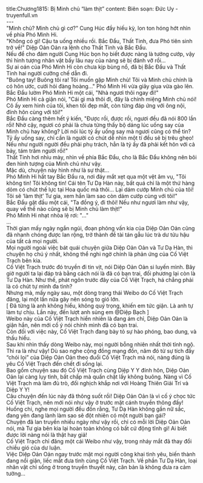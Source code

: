 title:Chương1815: Bị Minh chủ “làm thịt”
content:
Biên soạn: Đức Uy - truyenfull.vn<br>---<br>"Minh chủ? Minh chủ gì cơ?" Cung Húc đầy hiếu kỳ, lon ton hóng hớt nhìn về phía Phó Minh Hi.<br>"Không có gì! Cậu ta uống nhiều rồi. Bắc Đẩu, Thất Tinh, đưa Phó tiên sinh trở về!" Diệp Oản Oản ra lệnh cho Thất Tinh và Bắc Đẩu.<br>Nếu để cho đám người Cung Húc bọn họ biết được nàng là tướng cướp, vậy thì hình tượng nhân vật bấy lâu nay của nàng sẽ bị đánh vỡ rồi...<br>Sự ai oán của Phó Minh Hi còn chưa kịp bùng nổ, đã bị Bắc Đẩu và Thất Tinh hai người cưỡng chế dẫn đi.<br>"Buông tay! Buông tôi ra! Tôi muốn gặp Minh chủ! Tôi và Minh chủ chính là có hôn ước, cưới hỏi đàng hoàng..." Phó Minh Hi vừa giãy giụa vừa gào lên.<br>Bắc Đẩu lườm Phó Minh Hi một cái, "Nhà ngươi thôi ngay đi!"<br>Phó Minh Hi cả giận nói, "Cái gì mà thôi đi, đây là chính miệng Minh chủ nói! Cô ấy xem hình của tôi, khen tôi đẹp mắt, còn từng đáp ứng với ông nội, đính hôn cùng với tôi!"<br>Bắc Đẩu càng thêm hết ý kiến, "Được rồi, được rồi, ngươi đều đã nói 800 lần rồi! Nhờ cậy, ngươi có phải là chưa từng thấy bộ dáng lúc uống say của Minh chủ hay không? Lời nói lúc tỷ ấy uống say mà ngươi cũng có thể tin? Tỷ ấy uống say, chỉ cần là người có chút dễ nhìn một tí đều sẽ bị trêu ghẹo! Nếu như người người đều phải phụ trách, hẳn là tỷ ấy đã phải kết hôn với cả bảy, tám trăm người rồi!"<br>Thất Tinh hơi nhíu mày, nhìn về phía Bắc Đẩu, cho là Bắc Đẩu không nên bôi đen hình tượng của Minh chủ như vậy.<br>Mặc dù, chuyện này hình như là sự thật...<br>Phó Minh Hi hất tay Bắc Đẩu ra, nơi đáy mắt xẹt qua một vệt âm vụ, "Tôi không tin! Tôi không tin! Cái tên Tư Dạ Hàn này, bất quá chỉ là một thứ hàng dỏm có chút thế lực tại Hoa quốc mà thôi… Lại dám cướp Minh chủ của tôi! Tôi sẽ ‘làm thịt’ Tư gia, xem hắn làm sao còn dám cướp cùng với tôi!"<br>Bắc Đẩu gật đầu một cái, "Ta đồng ý, đi thôi! Nếu như ngươi làm như vậy, quay về thế nào cũng sẽ bị Minh chủ làm thịt!"<br>Phó Minh Hi nhạt nhòa lệ rơi: "..."<br>...<br>Thời gian mấy ngày ngắn ngủi, đoạn phỏng vấn kia của Diệp Oản Oản cũng đã nhanh chóng được lan rộng, trở thành đề tài tán gẫu lúc trà dư tửu hậu của tất cả mọi người.<br>Mọi người ngoài việc bát quái chuyện giữa Diệp Oản Oản và Tư Dạ Hàn, thì chuyện họ chú ý nhất, không thể nghi ngờ chính là phản ứng của Cố Việt Trạch bên kia.<br>Cố Việt Trạch trước đó truyền đi tin vịt, nói Diệp Oản Oản si luyến mình. Bây giờ người ta lại đáp trả bằng cách nói là đã có bạn trai, đối phương lại còn là Tư Dạ Hàn. Như thế, phát ngôn trước đây của Cố Việt Trạch, há chẳng phải là có chút tự mình đa tình?<br>Nhưng mà, mấy ngày sau, một dòng trạng thái Weibo do Cố Việt Trạch đăng, lại một lần nữa gây nên sóng to gió lớn.<br>[ Đã từng là anh không hiểu, không quý trọng, khiến em tức giận. Là anh tự làm tự chịu. Lần này, đến lượt anh sủng em @Diệp Bạch ]<br>Weibo này của Cố Việt Trạch hiển nhiên là đang ám chỉ, Diệp Oản Oản là giận hắn, nên mới cố ý nói chính mình đã có bạn trai.<br>Còn đối với việc này, Cố Việt Trạch đang bày tỏ sự hào phóng, bao dung, và thấu hiểu.<br>Sau khi nhìn thấy dòng Weibo này, mọi người bỗng nhiên nhất thời tỉnh ngộ.<br>Thì ra là như vậy! Dù sao nghe cộng đồng mạng đồn, năm đó từ sự tích đầy “chói lọi” của Diệp Oản Oản theo đuổi Cố Việt Trạch mà nói, nàng đúng là yêu Cố Việt Trạch đến chết đi sống lại.<br>Bao gồm chuyện sau đó Cố Việt Trạch cùng Diệp Y Y đính hôn, Diệp Oản Oản lại càng lụy tình, bất chấp mà quấn chặt lấy không buông. Nàng vì Cố Việt Trạch mà làm đủ trò, đối nghịch khắp nơi với Hoàng Thiên Giải Trí và Diệp Y Y!<br>Câu chuyện đến lúc này đã thông suốt rồi! Diệp Oản Oản là vì cố ý chọc tức Cố Việt Trạch, nên mới nói như vậy ở trước mặt cánh truyền thông đấy!<br>Huống chi, nghe mọi người đều đồn rằng, Tư Dạ Hàn không gần nữ sắc, đang yên đang lành làm sao sẽ đột nhiên có một người bạn gái?<br>Chuyện đã lan truyền nhiều ngày như vậy rồi, chỉ có mỗi lời Diệp Oản Oản nói, mà Tư gia bên kia lại hoàn toàn không có bất cứ động tĩnh gì! Ai biết được lời nàng nói là thật hay giả!<br>Cố Việt Trạch chỉ đăng một cái Weibo như vậy, trong nháy mắt đã thay đổi chiều gió của dư luận.<br>Việc Diệp Oản Oản ngay trước mặt mọi người công khai tình yêu, biến thành đang nổi giận, liếc mắt đưa tình cùng Cố Việt Trạch. Về phần Tư Dạ Hàn, loại nhân vật chỉ sống ở trong truyền thuyết này, căn bản là không đưa ra cảm tưởng…